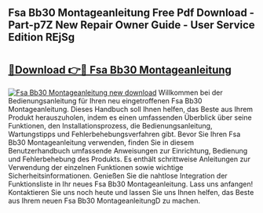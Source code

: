 ## Fsa Bb30 Montageanleitung Free Pdf Download - Part-p7Z New Repair Owner Guide - User Service Edition REjSg

# <h2><a href="http://df7gz7.blite.top/?on=Fsa+Bb30+Montageanleitung">🔗Download 👉🔴 Fsa Bb30 Montageanleitung</a></h2>

[![Fsa Bb30 Montageanleitung new download](https://i.imgur.com/lujVjoI.png)](http://df7gz7.blite.top/?on=Fsa+Bb30+Montageanleitung)
Willkommen bei der Bedienungsanleitung für Ihren neu eingetroffenen Fsa Bb30 Montageanleitung. Dieses Handbuch soll Ihnen helfen, das Beste aus Ihrem Produkt herauszuholen, indem es einen umfassenden Überblick über seine Funktionen, den Installationsprozess, die Bedienungsanleitung, Wartungstipps und Fehlerbehebungsverfahren gibt. Bevor Sie Ihren Fsa Bb30 Montageanleitung verwenden, finden Sie in diesem Benutzerhandbuch umfassende Anweisungen zur Einrichtung, Bedienung und Fehlerbehebung des Produkts. Es enthält schrittweise Anleitungen zur Verwendung der einzelnen Funktionen sowie wichtige Sicherheitsinformationen. Genießen Sie die nahtlose Integration der Funktionsliste in Ihr neues Fsa Bb30 Montageanleitung. Lass uns anfangen! Kontaktieren Sie uns noch heute und lassen Sie uns Ihnen helfen, das Beste aus Ihrem neuen Fsa Bb30 MontageanleitungD zu machen.
